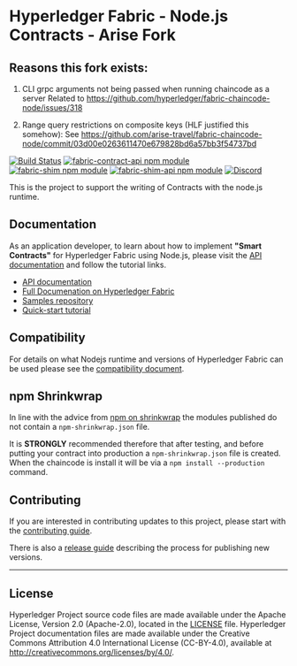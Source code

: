 # Hyperledger Fabric - Node.js Contracts - Arise Fork

## Reasons this fork exists:
1. CLI grpc arguments not being passed when running chaincode as a server
Related to https://github.com/hyperledger/fabric-chaincode-node/issues/318

2. Range query restrictions on composite keys (HLF justified this somehow):
See https://github.com/arise-travel/fabric-chaincode-node/commit/03d00e0263611470e679828bd6a57bb3f54737bd

[![Build Status](https://dev.azure.com/Hyperledger/Fabric-Chaincode-Node/_apis/build/status/Fabric-Chaincode-Node?branchName=main)](https://dev.azure.com/Hyperledger/Fabric-Chaincode-Node/_build/latest?definitionId=33&branchName=main)
[![fabric-contract-api npm module](https://img.shields.io/npm/v/fabric-shim?label=fabric-contract-api)](https://www.npmjs.com/package/fabric-contract-api)
[![fabric-shim npm module](https://img.shields.io/npm/v/fabric-shim?label=fabric-shim)](https://www.npmjs.com/package/fabric-shim)
[![fabric-shim-api npm module](https://img.shields.io/npm/v/fabric-shim?label=fabric-shim-api)](https://www.npmjs.com/package/fabric-shim-api)
[![Discord](https://img.shields.io/discord/905194001349627914?label=discord)](https://discordapp.com/channels/905194001349627914/943090527920877598)

This is the project to support the writing of Contracts with the node.js runtime.

## Documentation

As an application developer, to learn about how to implement **"Smart Contracts"** for Hyperledger Fabric using Node.js, please visit the [API documentation](https://hyperledger.github.io/fabric-chaincode-node/) and follow the tutorial links.

- [API documentation](https://hyperledger.github.io/fabric-chaincode-node/)
- [Full Documenation on Hyperledger Fabric](https://hyperledger-fabric.readthedocs.io/)
- [Samples repository](https://github.com/hyperledger/fabric-samples)
- [Quick-start tutorial](TUTORIAL.md)

## Compatibility

For details on what Nodejs runtime and versions of Hyperledger Fabric can be used please see the [compatibility document](COMPATIBILITY.md).

## npm Shrinkwrap

In line with the advice from [npm on shrinkwrap](https://docs.npmjs.com/cli/v8/configuring-npm/npm-shrinkwrap-json) the modules published do not contain a `npm-shrinkwrap.json` file.

It is **STRONGLY** recommended therefore that after testing, and before putting your contract into production a `npm-shrinkwrap.json` file is created. When the chaincode is install it will be via a `npm install --production` command.

## Contributing

If you are interested in contributing updates to this project, please start with the [contributing guide](CONTRIBUTING.md).

There is also a [release guide](RELEASING.md) describing the process for publishing new versions.

---

## License <a name="license"></a>

Hyperledger Project source code files are made available under the Apache
License, Version 2.0 (Apache-2.0), located in the [LICENSE](LICENSE) file.
Hyperledger Project documentation files are made available under the Creative
Commons Attribution 4.0 International License (CC-BY-4.0), available at http://creativecommons.org/licenses/by/4.0/.
